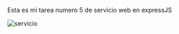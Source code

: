 Esta es mi tarea numero 5 de servicio web en expressJS 


![servicio](https://github.com/Revolumax/servicioweb/assets/80181185/e97f617a-8fb7-4206-837f-29247fd18a09)
